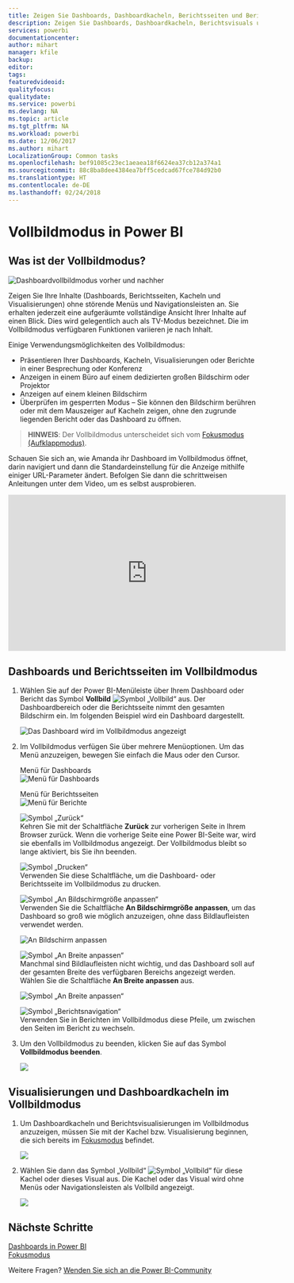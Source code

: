 ```yaml
---
title: Zeigen Sie Dashboards, Dashboardkacheln, Berichtsseiten und Berichtsvisualisierungen im Vollbildmodus an.
description: Zeigen Sie Dashboards, Dashboardkacheln, Berichtsvisuals und Berichtsseiten im Vollbildmodus (auch als *TV-Modus* bezeichnet) an.
services: powerbi
documentationcenter: 
author: mihart
manager: kfile
backup: 
editor: 
tags: 
featuredvideoid: 
qualityfocus: 
qualitydate: 
ms.service: powerbi
ms.devlang: NA
ms.topic: article
ms.tgt_pltfrm: NA
ms.workload: powerbi
ms.date: 12/06/2017
ms.author: mihart
LocalizationGroup: Common tasks
ms.openlocfilehash: bef91085c23ec1aeaea18f6624ea37cb12a374a1
ms.sourcegitcommit: 88c8ba8dee4384ea7bff5cedcad67fce784d92b0
ms.translationtype: HT
ms.contentlocale: de-DE
ms.lasthandoff: 02/24/2018
---
```

# <a name="full-screen-mode-in-power-bi"></a>Vollbildmodus in Power BI
## <a name="what-is-full-screen-mode"></a>Was ist der Vollbildmodus?
![Dashboardvollbildmodus vorher und nachher](media/service-fullscreen-mode/power-bi-full-screen-comparison.png)

Zeigen Sie Ihre Inhalte (Dashboards, Berichtsseiten, Kacheln und Visualisierungen) ohne störende Menüs und Navigationsleisten an.  Sie erhalten jederzeit eine aufgeräumte vollständige Ansicht Ihrer Inhalte auf einen Blick. Dies wird gelegentlich auch als TV-Modus bezeichnet. Die im Vollbildmodus verfügbaren Funktionen variieren je nach Inhalt.  

Einige Verwendungsmöglichkeiten des Vollbildmodus:

* Präsentieren Ihrer Dashboards, Kacheln, Visualisierungen oder Berichte in einer Besprechung oder Konferenz
* Anzeigen in einem Büro auf einem dedizierten großen Bildschirm oder Projektor
* Anzeigen auf einem kleinen Bildschirm
* Überprüfen im gesperrten Modus – Sie können den Bildschirm berühren oder mit dem Mauszeiger auf Kacheln zeigen, ohne den zugrunde liegenden Bericht oder das Dashboard zu öffnen.

> **HINWEIS**: Der Vollbildmodus unterscheidet sich vom [Fokusmodus (Aufklappmodus)](service-focus-mode.md).
> 
> 

Schauen Sie sich an, wie Amanda ihr Dashboard im Vollbildmodus öffnet, darin navigiert und dann die Standardeinstellung für die Anzeige mithilfe einiger URL-Parameter ändert. Befolgen Sie dann die schrittweisen Anleitungen unter dem Video, um es selbst ausprobieren.

<iframe width="560" height="315" src="https://www.youtube.com/embed/c31gZkyvC54" frameborder="0" allowfullscreen></iframe>

## <a name="dashboards-and-report-pages-in-full-screen-mode"></a>Dashboards und Berichtsseiten im Vollbildmodus
1. Wählen Sie auf der Power BI-Menüleiste über Ihrem Dashboard oder Bericht das Symbol **Vollbild** ![Symbol „Vollbild“](media/service-fullscreen-mode/power-bi-full-screen-icon.png) aus. Der Dashboardbereich oder die Berichtsseite nimmt den gesamten Bildschirm ein. Im folgenden Beispiel wird ein Dashboard dargestellt.
   
      ![Das Dashboard wird im Vollbildmodus angezeigt](media/service-fullscreen-mode/power-bi-dash-full-screen.png)
2. Im Vollbildmodus verfügen Sie über mehrere Menüoptionen.  Um das Menü anzuzeigen, bewegen Sie einfach die Maus oder den Cursor. 
   
     Menü für Dashboards    
     ![Menü für Dashboards](media/service-fullscreen-mode/power-bi-full-screen-menu-dashboard.png)    
   
     Menü für Berichtsseiten    
    ![Menü für Berichte](media/service-fullscreen-mode/power-bi-report-menu.png)    
   
    ![Symbol „Zurück“](media/service-fullscreen-mode/power-bi-back-icon.png)    
    Kehren Sie mit der Schaltfläche **Zurück** zur vorherigen Seite in Ihrem Browser zurück. Wenn die vorherige Seite eine Power BI-Seite war, wird sie ebenfalls im Vollbildmodus angezeigt.  Der Vollbildmodus bleibt so lange aktiviert, bis Sie ihn beenden.
   
    ![Symbol „Drucken“](media/service-fullscreen-mode/power-bi-print-icon.png)    
    Verwenden Sie diese Schaltfläche, um die Dashboard- oder Berichtsseite im Vollbildmodus zu drucken. 
   
    ![Symbol „An Bildschirmgröße anpassen“](media/service-fullscreen-mode/power-bi-fit-to-width.png)    
    Verwenden Sie die Schaltfläche **An Bildschirmgröße anpassen**, um das Dashboard so groß wie möglich anzuzeigen, ohne dass Bildlaufleisten verwendet werden.     
   
    ![An Bildschirm anpassen](media/service-fullscreen-mode/power-bi-fit-screen.png)
   
    ![Symbol „An Breite anpassen“](media/service-fullscreen-mode/power-bi-fit-width.png)       
    Manchmal sind Bildlaufleisten nicht wichtig, und das Dashboard soll auf der gesamten Breite des verfügbaren Bereichs angezeigt werden. Wählen Sie die Schaltfläche **An Breite anpassen** aus.    
   
    ![Symbol „An Breite anpassen“](media/service-fullscreen-mode/power-bi-fit-to-width-new.png)
   
    ![Symbol „Berichtsnavigation“](media/service-fullscreen-mode/power-bi-report-nav2.png)       
    Verwenden Sie in Berichten im Vollbildmodus diese Pfeile, um zwischen den Seiten im Bericht zu wechseln.    
3. Um den Vollbildmodus zu beenden, klicken Sie auf das Symbol **Vollbildmodus beenden**.
   
      ![](media/service-fullscreen-mode/exit-fullscreen-new.png)

## <a name="visualizations-and-dashboard-tiles-in-full-screen-mode"></a>Visualisierungen und Dashboardkacheln im Vollbildmodus
1. Um Dashboardkacheln und Berichtsvisualisierungen im Vollbildmodus anzuzeigen, müssen Sie mit der Kachel bzw. Visualisierung beginnen, die sich bereits im [Fokusmodus](service-focus-mode.md) befindet. 
   
    ![](media/service-fullscreen-mode/power-bi-focus3.png)
2. Wählen Sie dann das Symbol „Vollbild“ ![Symbol „Vollbild“](media/service-fullscreen-mode/power-bi-full-screen-icon.png)  für diese Kachel oder dieses Visual aus. Die Kachel oder das Visual wird ohne Menüs oder Navigationsleisten als Vollbild angezeigt.
   
    ![](media/service-fullscreen-mode/power-bi-fullscreen.png)

## <a name="next-steps"></a>Nächste Schritte
[Dashboards in Power BI](service-dashboards.md)  
[Fokusmodus](service-focus-mode.md)    

Weitere Fragen? [Wenden Sie sich an die Power BI-Community](http://community.powerbi.com/)

